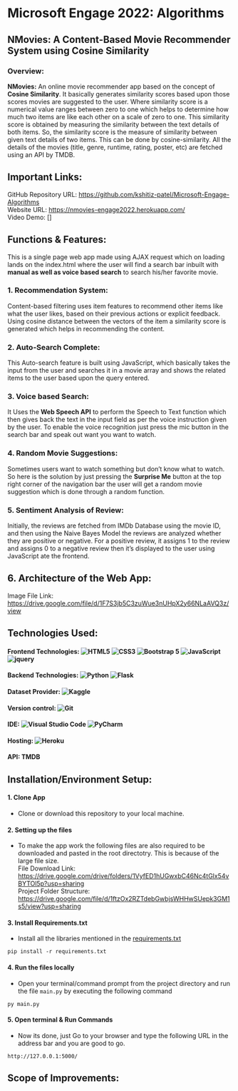 # Microsoft Engage 2022: Algorithms 
## NMovies: A Content-Based Movie Recommender System using Cosine Similarity
### Overview:
**NMovies:** An online movie recommender app based on the concept of **Cosine Similarity**. It basically generates similarity scores based upon those scores movies are suggested to the user. 
Where similarity score is a numerical value ranges between zero to one which helps to determine how much two items are like each other on a scale of zero to one. This similarity score is obtained by measuring the similarity between the text details of both items. So, the similarity score is the measure of similarity between given text details of two items. This can be done by cosine-similarity.
All the details of the movies (title, genre, runtime, rating, poster, etc) are fetched using an API by TMDB.

## Important Links:
GitHub Repository URL: https://github.com/kshitiz-patel/Microsoft-Engage-Algorithms <br/>
Website URL: https://nmovies-engage2022.herokuapp.com/<br/>
Video Demo: []<br/>

## Functions & Features:
This is a single page web app made using AJAX request which on loading lands on the index.html where the user will find a search bar inbuilt with **manual as well as voice based search** to search his/her favorite movie.
### 1. Recommendation System:
Content-based filtering uses item features to recommend other items like what the user likes, based on their previous actions or explicit feedback.
<br>
Using cosine distance between the vectors of the item a similarity score is generated which helps in recommending the content.

### 2. Auto-Search Complete:
This Auto-search feature is built using JavaScript, which basically takes the input from the user and searches it in a movie array and shows the related items to the user based upon the query entered.

### 3. Voice based Search:
It Uses the **Web Speech API** to perform the Speech to Text function which then gives back the text in the input field as per the voice instruction given by the user. To enable the voice recognition just press the mic button in the search bar and speak out want you want to watch.

### 4. Random Movie Suggestions:
Sometimes users want to watch something but don’t know what to watch. So here is the solution by just pressing the **Surprise Me** button at the top right corner of the navigation bar the user will get a random movie suggestion which is done through a random function.

### 5. Sentiment Analysis of Review:
Initially, the reviews are fetched from IMDb Database using the movie ID, and then using the Naive Bayes Model the reviews are analyzed whether they are positive or negative. For a positive review, it assigns 1 to the review and assigns 0 to a negative review then it’s displayed to the user using JavaScript ate the frontend.

## 6. Architecture of the Web App:
Image File Link: https://drive.google.com/file/d/1F7S3jb5C3zuWue3nUHpX2y66NLaAVQ3z/view

## Technologies Used:
#### Frontend Technologies: <img alt="HTML5" src="https://img.shields.io/badge/html5-%23E34F26.svg?style=for-the-badge&logo=html5&logoColor=white"/> <img alt="CSS3" src="https://img.shields.io/badge/css3-%231572B6.svg?style=for-the-badge&logo=css3&logoColor=white"/> <img alt="Bootstrap 5" src="https://img.shields.io/badge/bootstrap-%23563D7C.svg?style=for-the-badge&logo=bootstrap&logoColor=white"/> <img alt="JavaScript" src="https://img.shields.io/badge/javascript-%23323330.svg?style=for-the-badge&logo=javascript&logoColor=%23F7DF1E"/> <img alt="jquery" src="https://img.shields.io/badge/jquery-%230769AD.svg?style=for-the-badge&logo=jquery&logoColor=white"/>

#### Backend Technologies: <img alt="Python" src="https://img.shields.io/badge/python-3670A0?style=for-the-badge&logo=python&logoColor=ffdd54"/> <img alt="Flask" src="https://img.shields.io/badge/flask-%23000.svg?style=for-the-badge&logo=flask&logoColor=white"/> 

#### Dataset Provider: <img alt="Kaggle" src="https://img.shields.io/badge/Kaggle-035a7d?style=for-the-badge&logo=kaggle&logoColor=white"/> 
#### Version control: <img alt="Git" src="https://img.shields.io/badge/git-%23F05033.svg?style=for-the-badge&logo=git&logoColor=white"/>

#### IDE: <img alt="Visual Studio Code" src="https://img.shields.io/badge/Visual%20Studio%20Code-0078d7.svg?style=for-the-badge&logo=visual-studio-code&logoColor=white"/> <img alt="PyCharm" src="https://img.shields.io/badge/pycharm-143?style=for-the-badge&logo=pycharm&logoColor=black&color=black&labelColor=green"/> 

#### Hosting: <img alt="Heroku" src="https://img.shields.io/badge/heroku-%23430098.svg?style=for-the-badge&logo=heroku&logoColor=white"/>
#### API: TMDB

## Installation/Environment Setup:
#### 1. Clone App
  
  * Clone or download this repository to your local machine.
  
#### 2. Setting up the files
* To make the app work the following files are also required to be downloaded and pasted in the root directotry. This is because of the large file size.<br>
File Download Link: https://drive.google.com/drive/folders/1VyfED1hUGwxbC46Nc4tGlx54vBYTOl5p?usp=sharing<br>
Project Folder Structure: https://drive.google.com/file/d/1ftzOx2RZTdebGwbjsWHHwSUepk3GM1s5/view?usp=sharing

#### 3. Install Requirements.txt
* Install all the libraries mentioned in the [requirements.txt](https://github.com/kishan0725/Movie-Recommendation-System-with-Sentiment-Analysis/blob/master/requirements.txt)

```
pip install -r requirements.txt
```

#### 4. Run the files locally
* Open your terminal/command prompt from the project directory and run the file `main.py` by executing the following command

```
py main.py
```

#### 5. Open terminal & Run Commands
* Now its done, just Go to your browser and type the following URL in the address bar and you are good to go.

```
http://127.0.0.1:5000/
```

## Scope of Improvements:
